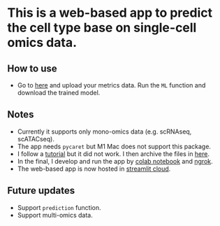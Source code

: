 # This is a web-based app to predict the cell type base on single-cell omics data.

## How to use

- Go to [here]() and upload your metrics data. Run the `ML` function and download the trained model.

## Notes

- Currently it supports only mono-omics data (e.g. scRNAseq, scATACseq).
- The app needs `pycaret` but M1 Mac does not support this package.
- I follow a [tutorial](./DidNotWorkInM1/pycaret_installation_guide.md) but it did not work. I then archive the files in [here](./DidNotWorkInM1/).
- In the final, I develop and run the app by [colab notebook](./colab_automl_dev.ipynb) and [ngrok](https://dashboard.ngrok.com/get-started/setup).
- The web-based app is now hosted in [streamlit cloud]().

## Future updates

- Support `prediction` function.
- Support multi-omics data.
